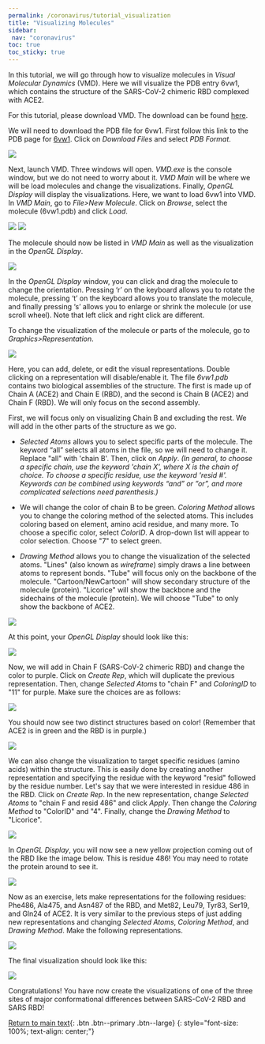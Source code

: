 ```yaml
---
permalink: /coronavirus/tutorial_visualization
title: "Visualizing Molecules"
sidebar: 
 nav: "coronavirus"
toc: true
toc_sticky: true
---
```


In this tutorial, we will go through how to visualize molecules in *Visual Molecular Dynamics* (VMD). Here we will visualize the PDB entry 6vw1, which contains the structure of the SARS-CoV-2 chimeric RBD complexed with ACE2. 

For this tutorial, please download VMD. The download can be found <a href="https://www.ks.uiuc.edu/Development/Download/download.cgi?PackageName=VMD" target="_blank">here</a>. 

We will need to download the PDB file for 6vw1. First follow this link to the PDB page for <a href="https://www.rcsb.org/structure/6vw1" target="_blank">6vw1</a>. Click on *Download Files* and select *PDB Format*.

<img src="../_pages/coronavirus/files/Ridge%20Tutorial/Ridge0.png">

Next, launch VMD. Three windows will open. *VMD.exe* is the console window, but we do not need to worry about it. *VMD Main* will be where we will be load molecules and change the visualizations. Finally, *OpenGL Display* will display the visualizations. Here, we want to load 6vw1 into VMD. In *VMD Main*, go to *File>New Molecule*. Click on *Browse*, select the molecule (6vw1.pdb) and click *Load*.

<img src="../_pages/coronavirus/files/Ridge%20Tutorial/Ridge1.png">
<img src="../_pages/coronavirus/files/Ridge%20Tutorial/Ridge2.png">

The molecule should now be listed in *VMD Main* as well as the visualization in the *OpenGL Display*.

<img src="../_pages/coronavirus/files/Ridge%20Tutorial/Ridge3.png">

In the *OpenGL Display* window, you can click and drag the molecule to change the orientation. Pressing ‘r’ on the keyboard allows you to rotate the molecule, pressing ‘t’ on the keyboard allows you to translate the molecule, and finally pressing ‘s’ allows you to enlarge or shrink the molecule (or use scroll wheel). Note that left click and right click are different.

To change the visualization of the molecule or parts of the molecule, go to *Graphics>Representation*. 

<img src="../_pages/coronavirus/files/Ridge%20Tutorial/Ridge4.png">

Here, you can add, delete, or edit the visual representations. Double clicking on a representation will disable/enable it. The file *6vw1.pdb* contains two biological assemblies of the structure. The first is made up of Chain A (ACE2) and Chain E (RBD), and the second is Chain B (ACE2) and Chain F (RBD). We will only focus on the second assembly. 

First, we will focus only on visualizing Chain B and excluding the rest. We will add in the other parts of the structure as we go.

* *Selected Atoms* allows you to select specific parts of the molecule. The keyword “all” selects all atoms in the file, so we will need to change it. Replace "all" with 'chain B'. Then, click on *Apply*. *(In general, to choose a specific chain, use the keyword 'chain X', where X is the chain of choice. To choose a specific residue, use the keyword 'resid #'. Keywords can be combined using keywords “and” or ”or”, and more complicated selections need parenthesis.)*

* We will change the color of chain B to be green. *Coloring Method* allows you to change the coloring method of the selected atoms. This includes coloring based on element, amino acid residue, and many more. To choose a specific color, select *ColorID*. A drop-down list will appear to color selection. Choose "7" to select green.

* *Drawing Method* allows you to change the visualization of the selected atoms. "Lines" (also known as *wireframe*) simply draws a line between atoms to represent bonds. "Tube" will focus only on the backbone of the molecule. "Cartoon/NewCartoon" will show secondary structure of the molecule (protein). "Licorice" will show the backbone and the sidechains of the molecule (protein). We will choose "Tube" to only show the backbone of ACE2.

<img src="../_pages/coronavirus/files/Ridge%20Tutorial/Ridge5.png">

At this point, your *OpenGL Display* should look like this:

<img src="../_pages/coronavirus/files/Ridge%20Tutorial/Ridge6.png">

Now, we will add in Chain F (SARS-CoV-2 chimeric RBD) and change the color to purple. Click on *Create Rep*, which will duplicate the previous representation. Then, change *Selected Atoms* to "chain F" and *ColoringID* to "11" for purple. Make sure the choices are as follows:

<img src="../_pages/coronavirus/files/Ridge%20Tutorial/Ridge7.png">

You should now see two distinct structures based on color! (Remember that ACE2 is in green and the RBD is in purple.)

<img src="../_pages/coronavirus/files/Ridge%20Tutorial/Ridge8.png">

We can also change the visualization to target specific residues (amino acids) within the structure. This is easily done by creating another representation and specifying the residue with the keyword "resid" followed by the residue number. Let's say that we were interested in residue 486 in the RBD. Click on *Create Rep*. In the new representation, change *Selected Atoms* to "chain F and resid 486" and click *Apply*. Then change the *Coloring Method* to "ColorID" and "4". Finally, change the *Drawing Method* to "Licorice".

<img src="../_pages/coronavirus/files/Ridge%20Tutorial/Ridge8-1.png">

In *OpenGL Display*, you will now see a new yellow projection coming out of the RBD like the image below. This is residue 486! You may need to rotate the protein around to see it.

<img src="../_pages/coronavirus/files/Ridge%20Tutorial/Ridge8-2.png">

Now as an exercise, lets make representations for the following residues: Phe486, Ala475, and Asn487 of the RBD, and Met82, Leu79, Tyr83, Ser19, and Gln24 of ACE2. It is very similar to the previous steps of just adding new representations and changing *Selected Atoms*, *Coloring Method*, and *Drawing Method*. Make the following representations.

<img src="../_pages/coronavirus/files/Ridge%20Tutorial/Ridge9.png">

The final visualization should look like this:

<img src="../_pages/coronavirus/files/Ridge%20Tutorial/Ridge10.png">

Congratulations! You have now create the visualizations of one of the three sites of major conformational differences between SARS-CoV-2 RBD and SARS RBD!

[Return to main text](structural_diff){: .btn .btn--primary .btn--large}
{: style="font-size: 100%; text-align: center;"}
